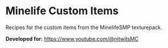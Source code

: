 # Minelife Custom Items
Recipes for the custom items from the MinelifeSMP texturepack.

**Developed for:**
https://www.youtube.com/@nitwitsMC
